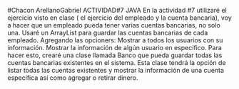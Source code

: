 #Chacon ArellanoGabriel ACTIVIDAD#7 JAVA
En la actividad #7 utilizaré el ejercicio visto en clase ( el ejercicio del empleado y la cuenta bancaria), voy a hacer que un empleado pueda tener varias cuentas bancarias, no solo una. Usaré un ArrayList para guardar las cuentas bancarias de cada empleado.
Agregando las opcioners:
Mostrar a todos los usuarios con su información.
Mostrar la información de algún usuario en específico.
Para hacer esto, crearé una clase llamada Banco que pueda guardar todas las cuentas bancarias existentes en el sistema. Esta clase tendrá la opción de listar todas las cuentas existentes y mostrar la información de una cuenta específica así como agregar o retirar dinero.
